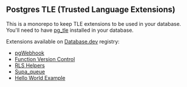 ## Postgres TLE (Trusted Language Extensions)

This is a monorepo to keep TLE extensions to be used in your database. You'll need to have [pg_tle](https://github.com/aws/pg_tle) installed in your database.

Extensions available on [Database.dev](https://database.dev/mansueli) registry:

- [pgWebhook](https://github.com/mansueli/tle/tree/master/pgwebhook)
- [Function Version Control](https://github.com/mansueli/tle/tree/master/function_vc)
- [RLS Helpers](https://github.com/mansueli/tle/tree/master/rls_helpers)
- [Supa_queue](https://github.com/mansueli/supa_queue)
- [Hello World Example](https://github.com/mansueli/tle/tree/master/hello_world)
